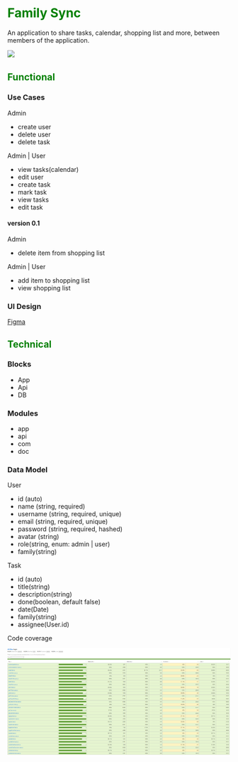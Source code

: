 
# <span style="color:green;">Family Sync</span>


An application to share tasks, calendar, shopping list and more, between members of the application.

![](https://media.gettyimages.com/id/912819544/es/vector/conjunto-de-iconos-de-e-commerce-de-dise%C3%B1o-plano-con-sombra-lateral.jpg?s=612x612&w=0&k=20&c=ZPsbHX-pmbOi61dCBtd80x5cXAh4VA0ml7krO1X9Onw=)

## <span style="color:green;">Functional</span>

### Use Cases

Admin

- create user
- delete user
- delete task


Admin | User
 
- view tasks(calendar)
- edit user
- create task
- mark task
- view tasks
- edit task



#### version 0.1
Admin 

- delete item from shopping list



Admin | User

- add item to shopping list
- view shopping list


### UI Design

[Figma](https://www.figma.com/proto/5XWU1EnIKyi18M46iJRd96/Project?page-id=0%3A1&node-id=11-74&viewport=785%2C384%2C0.5&t=PaSZ4ZOTndgOqpHe-1&scaling=scale-down&content-scaling=fixed&starting-point-node-id=11%3A74)

## <span style="color:green;">Technical</span>

### Blocks

- App
- Api
- DB

### Modules

- app
- api
- com
- doc

### Data Model

User

- id (auto)
- name (string, required)
- username (string, required, unique)
- email (string, required, unique)
- password (string, required, hashed)
- avatar (string)
- role(string, enum: admin | user)
- family(string)


Task

- id (auto)
- title(string)
- description(string)
- done(boolean, default false)
- date(Date)
- family(string)
- assignee(User.id)


Code coverage

![alt text](image.png)
